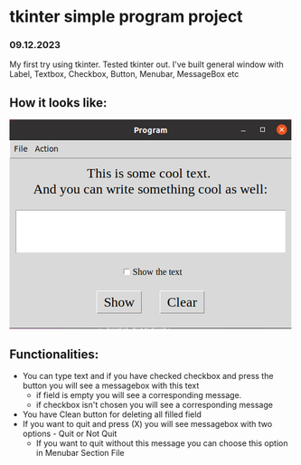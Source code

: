 # tkinter simple program project

### 09.12.2023

My first try using tkinter. Tested tkinter out. I've built general window with Label, Textbox, Checkbox, Button, Menubar, MessageBox etc

## How it looks like:
![Local Image](./resources/screenshot.png)

## Functionalities:
- You can type text and if you have checked checkbox and press the button you will see a messagebox with this text
    - if field is empty you will see a corresponding message.
    - if checkbox isn't chosen you will see a corresponding message
- You have Clean button for deleting all filled field 
- If you want to quit and press (X) you will see messagebox with two options - Quit or Not Quit
    - If you want to quit without this message you can choose this option in Menubar Section File